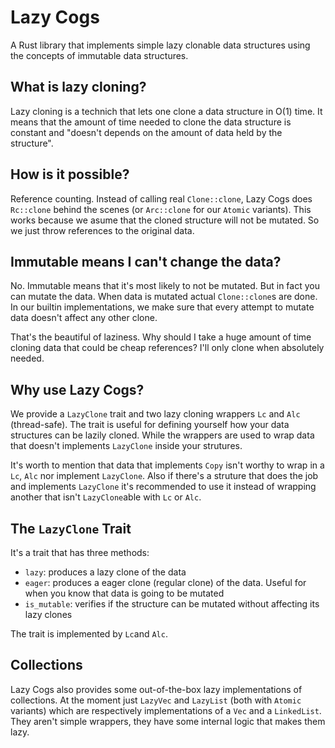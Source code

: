 # Lazy Cogs

A Rust library that implements simple lazy clonable data structures using the concepts of immutable data structures.

## What is lazy cloning?

Lazy cloning is a technich that lets one clone a data structure in O(1) time. It means that the amount of time needed to clone the data structure is constant and "doesn't depends on the amount of data held by the structure".

## How is it possible?

Reference counting. Instead of calling real `Clone::clone`, Lazy Cogs does `Rc::clone` behind the scenes (or `Arc::clone` for our `Atomic` variants). This works because we asume that the cloned structure will not be mutated. So we just throw references to the original data.

## Immutable means I can't change the data?

No. Immutable means that it's most likely to not be mutated. But in fact you can mutate the data. When data is mutated actual `Clone::clone`s are done. In our builtin implementations, we make sure that every attempt to mutate data doesn't affect any other clone.

That's the beautiful of laziness. Why should I take a huge amount of time cloning data that could be cheap references? I'll only clone when absolutely needed.

## Why use Lazy Cogs?

We provide a `LazyClone` trait and two lazy cloning wrappers `Lc` and `Alc` (thread-safe).
The trait is useful for defining yourself how your data structures can be lazily cloned. While the wrappers are used to wrap data that doesn't implements `LazyClone` inside your strutures.

It's worth to mention that data that implements `Copy` isn't worthy to wrap in a `Lc`, `Alc` nor implement `LazyClone`. Also if there's a struture that does the job and implements `LazyClone` it's recommended to use it instead of wrapping another that isn't `LazyClone`able with `Lc` or `Alc`.

## The `LazyClone` Trait

It's a trait that has three methods:

- `lazy`: produces a lazy clone of the data
- `eager`: produces a eager clone (regular clone) of the data. Useful for when you know that data is going to be mutated
- `is_mutable`: verifies if the structure can be mutated without affecting its lazy clones

The trait is implemented by `Lc`and `Alc`.

## Collections

Lazy Cogs also provides some out-of-the-box lazy implementations of collections. At the moment just `LazyVec` and `LazyList` (both with `Atomic` variants) which are respectively implementations of a `Vec` and a `LinkedList`. They aren't simple wrappers, they have some internal logic that makes them lazy.
